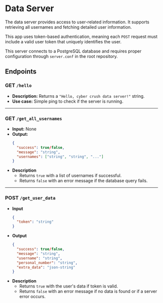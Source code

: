 # Data Server

The data server provides access to user-related information.
It supports retrieving all usernames and fetching detailed user information.

This app uses token-based authentication, meaning each `POST` request must include a valid user token that uniquely identifies the user.

This server connects to a PostgreSQL database and requires proper configuration through `server.conf` in the root repository.

## Endpoints

### **GET** `/hello`
- **Description:** Returns a `"Hello, cyber crush data server!"` string.
- **Use case:** Simple ping to check if the server is running.

---

### **GET** `/get_all_usernames`
- **Input:** None
- **Output:**
  ```json
  {
    "success": true/false,
    "message": "string",
    "usernames": ["string", "string", "..."]
  }
- **Description**
    - Returns `true` with a list of usernames if successful.
    - Returns `false` with an error message if the database query fails.
---
### **POST** `/get_user_data`
- **Input**
  ```json
  {
    "token": "string"
  }
- **Output**
  ```json
  {
    "success": true/false,
    "message": "string",
    "username": "string",
    "personal_number": "string",
    "extra_data": "json-string"
  }
 - **Description**
    - Returns `true` with the user's data if token is valid.
    - Returns `false` with an error message if no data is found or if a server error occurs.

